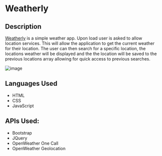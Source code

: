 # Weatherly
## Description
[Weatherly](jbped.github.io/weatherly) is a simple weather app. Upon load user is asked to allow location services. This will allow the application to get the current weather for their location. The user can then search for a specific location, the locations weather will be displayed and the the location will be saved to the previous locations array allowing for quick access to previous searches.

![image](https://user-images.githubusercontent.com/76881086/120949838-a494a880-c702-11eb-93ef-c22f21c44af3.png)

## Languages Used
- HTML
- CSS
- JavaScript

## APIs Used:
- Bootstrap
- JQuery
- OpenWeather One Call
- OpenWeather Geolocation
